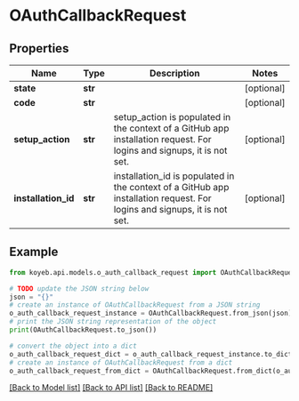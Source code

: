 # OAuthCallbackRequest


## Properties

Name | Type | Description | Notes
------------ | ------------- | ------------- | -------------
**state** | **str** |  | [optional] 
**code** | **str** |  | [optional] 
**setup_action** | **str** | setup_action is populated in the context of a GitHub app installation request. For logins and signups, it is not set. | [optional] 
**installation_id** | **str** | installation_id is populated in the context of a GitHub app installation request. For logins and signups, it is not set. | [optional] 

## Example

```python
from koyeb.api.models.o_auth_callback_request import OAuthCallbackRequest

# TODO update the JSON string below
json = "{}"
# create an instance of OAuthCallbackRequest from a JSON string
o_auth_callback_request_instance = OAuthCallbackRequest.from_json(json)
# print the JSON string representation of the object
print(OAuthCallbackRequest.to_json())

# convert the object into a dict
o_auth_callback_request_dict = o_auth_callback_request_instance.to_dict()
# create an instance of OAuthCallbackRequest from a dict
o_auth_callback_request_from_dict = OAuthCallbackRequest.from_dict(o_auth_callback_request_dict)
```
[[Back to Model list]](../README.md#documentation-for-models) [[Back to API list]](../README.md#documentation-for-api-endpoints) [[Back to README]](../README.md)


